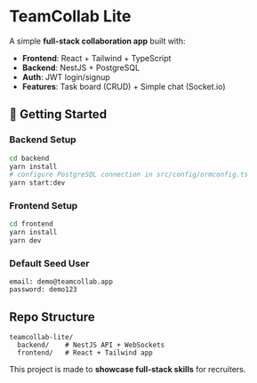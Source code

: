 # TeamCollab Lite

A simple **full-stack collaboration app** built with:

- **Frontend**: React + Tailwind + TypeScript
- **Backend**: NestJS + PostgreSQL
- **Auth**: JWT login/signup
- **Features**: Task board (CRUD) + Simple chat (Socket.io)

## 🚀 Getting Started

### Backend Setup
```bash
cd backend
yarn install
# configure PostgreSQL connection in src/config/ormconfig.ts
yarn start:dev
```

### Frontend Setup
```bash
cd frontend
yarn install
yarn dev
```

### Default Seed User
```
email: demo@teamcollab.app
password: demo123
```

## Repo Structure
```
teamcollab-lite/
  backend/    # NestJS API + WebSockets
  frontend/   # React + Tailwind app
```

This project is made to **showcase full-stack skills** for recruiters.
